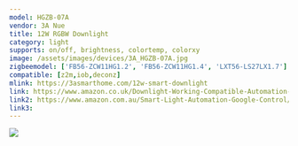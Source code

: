 ```yaml
---
model: HGZB-07A
vendor: 3A Nue
title: 12W RGBW Downlight
category: light
supports: on/off, brightness, colortemp, colorxy
image: /assets/images/devices/3A_HGZB-07A.jpg
zigbeemodel: ['FB56-ZCW11HG1.2', 'FB56-ZCW11HG1.4', 'LXT56-LS27LX1.7']
compatible: [z2m,iob,deconz]
mlink: https://3asmarthome.com/12w-smart-downlight
link: https://www.amazon.co.uk/Downlight-Working-Compatible-Automation-Control/dp/B07KWXFDQC
link2: https://www.amazon.com.au/Smart-Light-Automation-Google-Control/dp/B07T9CPJ5S
link3: 
---
```

![](3A_HGZB-07A_2.jpg)